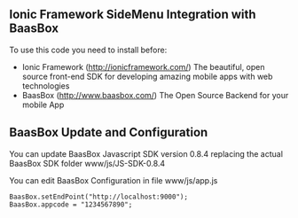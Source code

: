 Ionic Framework SideMenu Integration with BaasBox
------------------------------------------------

To use this code you need to install before:
* Ionic Framework (http://ionicframework.com/)
The beautiful, open source front-end SDK for developing amazing mobile apps with web technologies
* BaasBox (http://www.baasbox.com/)
The Open Source Backend for your mobile App


BaasBox Update and Configuration
--------------------------------

You can update BaasBox Javascript SDK version 0.8.4 replacing the actual BaasBox SDK folder
www/js/JS-SDK-0.8.4

You can edit BaasBox Configuration in file www/js/app.js
  
    BaasBox.setEndPoint("http://localhost:9000");
    BaasBox.appcode = "1234567890";
    

